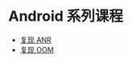 # Android 系列课程
* [复现 ANR](https://github.com/Zhai-Wang/BaiduIfeDemo/tree/master/Android/AnrDemo)
* [复现 OOM]()
